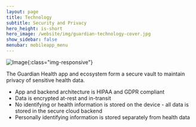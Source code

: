 ```yaml
---
layout: page
title: Technology
subtitle: Security and Privacy
hero_height: is-short
hero_image: /website/img/guardian-technology-cover.jpg
show_sidebar: false
menubar: mobileapp_menu
---
```


![Image](/website/img/guardian/technology/app_square.png){:class="img-responsive"}

The Guardian Health app and ecosystem form a secure vault to maintain privacy of sensitive health data.
- App and backend architecture is HIPAA and GDPR compliant
- Data is encrypted at-rest and in-transit
- No identifying or health information is stored on the device - all data is stored in the secure cloud backend
- Personally identifying information is stored separately from health data
